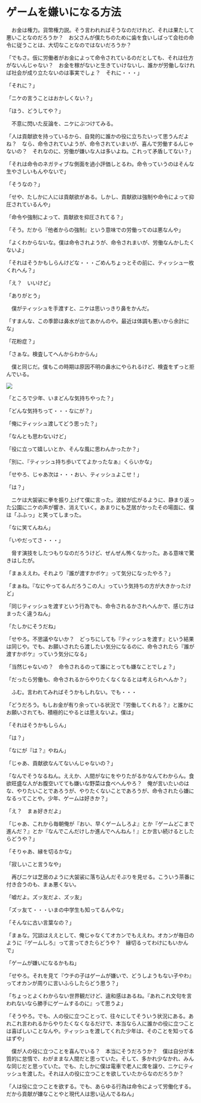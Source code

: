 # ゲームを嫌いになる方法

　お金は権力。貨幣権力説。そう言われればそうなのだけれど、それは果たして悪いことなのだろうか？　お父さんが僕たちのために歯を食いしばって会社の命令に従うことは、大切なことなのではないだろうか？

「でもさ。仮に労働者がお金によって命令されているのだとしても、それは仕方がないんじゃない？　お金を稼がないと生きていけないし、誰かが労働しなければ社会が成り立たないのは事実でしょ？　それに・・・」

「それに？」

「ニケの言うことはおかしくない？」

「ほう、どうしてや？」

　不意に閃いた反論を、ニケにぶつけてみる。

「人は貢献欲を持っているから、自発的に誰かの役に立ちたいって思うんだよね？　なら、命令されていようが、命令されていまいが、喜んで労働するんじゃないの？　それなのに、労働が嫌いな人は多いよね。これって矛盾してない？」

「それは命令のネガティブな側面を過小評価しとるわ。命令っていうのはそんな生やさしいもんやないで」

「そうなの？」

「せや、たしかに人には貢献欲がある。しかし、貢献欲は強制や命令によって抑圧されているんや」

「命令や強制によって、貢献欲を抑圧されてる？」

「そう。だから『他者からの強制』という意味での労働ってのは悪なんや」

「よくわからないな。僕は命令されようが、命令されまいが、労働なんかしたくないよ」

「それはそうかもしらんけどな・・・ごめんちょっとその前に、ティッシュ一枚くれへん？」

「え？　いいけど」

「ありがとう」

　僕がティッシュを手渡すと、ニケは思いっきり鼻をかんだ。

「すまんな、この季節は鼻水が出てあかんのや。最近は体調も悪いから余計にな」

「花粉症？」

「さぁな。検査してへんからわからん」

　僕と同じだ。僕もこの時期は原因不明の鼻水にやられるけど、検査をずっと拒んでいる。

<img src="../../image/14anti/c2.jpg">

「ところで少年、いまどんな気持ちやった？」

「どんな気持ちって・・・なにが？」

「俺にティッシュ渡してどう思った？」

「なんとも思わないけど」

「役に立って嬉しいとか、そんな風に思わんかったか？」

「別に、『ティッシュ持ち歩いててよかったなぁ』くらいかな」

「せやろ、じゃあ次は・・・おい、ティッシュよこせ！」

「は？」

　ニケは大袈裟に拳を振り上げて僕に言った。波紋が広がるように、静まり返った公園にニケの声が響き、消えていく。あまりにも芝居がかったその場面に、僕は「ふふっ」と笑ってしまった。

「なに笑てんねん」

「いやだってさ・・・」

　脅す演技をしたつもりなのだろうけど、ぜんぜん怖くなかった。ある意味で驚きはしたが。

「まぁええわ。それより『誰が渡すかボケ』って気分になったやろ？」

「まぁね。『なにやってるんだろうこの人』っていう気持ちの方が大きかったけど」

「同じティッシュを渡すという行為でも、命令されるかされへんかで、感じ方はまったく違うねん」

「たしかにそうだね」

「せやろ。不思議やないか？　どっちにしても『ティッシュを渡す』という結果は同じや。でも、お願いされたら渡したい気分になるのに、命令されたら『誰が渡すかボケ』っていう気分になる」

「当然じゃないの？　命令されるのって誰にとっても嫌なことでしょ？」

「だったら労働も、命令されるからやりたくなくなるとは考えられへんか？」

　ふむ。言われてみればそうかもしれない。でも・・・

「どうだろう。もしお金が有り余っている状況で『労働してくれる？』と誰かにお願いされても、積極的にやるとは思えないよ。僕は」

「それはそうかもしらん」

「は？」

「なにが『は？』やねん」

「じゃあ、貢献欲なんてないんじゃないの？」

「なんでそうなるねん。ええか、人間がなにをやりたがるかなんてわからん。食欲旺盛な人がお腹空いてても嫌いな野菜は食べへんやろ？　俺が言いたいのはな、やりたいことであろうが、やりたくないことであろうが、命令されたら嫌になるってことや。少年、ゲームは好きか？」

「え？　まぁ好きだよ」

「じゃあ、これから毎朝俺が『おい、早くゲームしろよ』とか『ゲームどこまで進んだ？』とか『なんでこんだけしか進んでへんねん！』とか言い続けるとしたらどうや？」

「そりゃあ、縁を切るかな」

「寂しいこと言うなや」

　再びニケは芝居のように大袈裟に落ち込んだそぶりを見せる。こういう茶番に付き合うのも、まぁ悪くない。

「嘘だよ。ズッ友だよ、ズッ友」

「ズッ友て・・・いまの中学生も知ってるんやな」

「そんなに古い言葉なの？」

「まぁな。冗談はええとして、俺じゃなくてオカンでもええわ。オカンが毎日のように『ゲームしろ』って言ってきたらどうや？　縁切るってわけにもいかんで」

「ゲームが嫌いになるかもね」

「せやろ。それを見て『ウチの子はゲームが嫌いで、どうしようもない子やわ』ってオカンが周りに言いふらしたらどう思う？」

「ちょっとよくわからない世界観だけど、違和感はあるね。『あれこれ文句を言われないなら勝手にゲームするのに』って思うよ」

「そうやろ。でも、人の役に立つことって、往々にしてそういう状況にある。あれこれ言われるからやりたくなくなるだけで、本当なら人に誰かの役に立つことは喜ばしいことなんや。ティッシュを渡してくれた少年は、そのことを知ってるはずや」

　僕が人の役に立つことを喜んでいる？　本当にそうだろうか？　僕は自分が本質的に怠惰で、わがままな人間だと思っていた。そして、多かれ少なかれ、みんな同じだと思っていた。でも、たしかに僕は電車で老人に席を譲り、ニケにティッシュを渡した。それは人の役に立つことを欲していたからなのだろうか？

「人は役に立つことを欲する。でも、あらゆる行為は命令によって労働化する。だから貢献が嫌なことやと現代人は思い込んでるねん」

